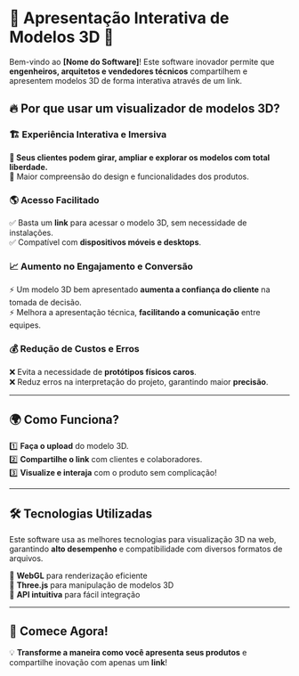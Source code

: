 # 🎨 **Apresentação Interativa de Modelos 3D** 🚀  

Bem-vindo ao **[Nome do Software]**! Este software inovador permite que **engenheiros, arquitetos e vendedores técnicos** compartilhem e apresentem modelos 3D de forma interativa através de um link.  

## 🔥 **Por que usar um visualizador de modelos 3D?**  

### 🏗️ **Experiência Interativa e Imersiva**  
**🔹 Seus clientes podem girar, ampliar e explorar os modelos com total liberdade.**  
🔹 Maior compreensão do design e funcionalidades dos produtos.  

### 🌎 **Acesso Facilitado**  
✅ Basta um **link** para acessar o modelo 3D, sem necessidade de instalações.  
✅ Compatível com **dispositivos móveis e desktops**.  

### 📈 **Aumento no Engajamento e Conversão**  
⚡ Um modelo 3D bem apresentado **aumenta a confiança do cliente** na tomada de decisão.  
⚡ Melhora a apresentação técnica, **facilitando a comunicação** entre equipes.  

### 💰 **Redução de Custos e Erros**  
❌ Evita a necessidade de **protótipos físicos caros**.  
❌ Reduz erros na interpretação do projeto, garantindo maior **precisão**.  

---

## 🌍 **Como Funciona?**  
1️⃣ **Faça o upload** do modelo 3D.  
2️⃣ **Compartilhe o link** com clientes e colaboradores.  
3️⃣ **Visualize e interaja** com o produto sem complicação!  

---

## 🛠️ **Tecnologias Utilizadas**  
Este software usa as melhores tecnologias para visualização 3D na web, garantindo **alto desempenho** e compatibilidade com diversos formatos de arquivos.  

🔹 **WebGL** para renderização eficiente  
🔹 **Three.js** para manipulação de modelos 3D  
🔹 **API intuitiva** para fácil integração  

---

## 🚀 **Comece Agora!**  
💡 **Transforme a maneira como você apresenta seus produtos** e compartilhe inovação com apenas um **link**!  
